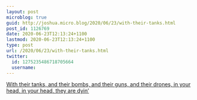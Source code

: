 ```yaml
---
layout: post
microblog: true
guid: http://joshua.micro.blog/2020/06/23/with-their-tanks.html
post_id: 1126769
date: 2020-06-23T12:13:24+1100
lastmod: 2020-06-23T12:13:24+1100
type: post
url: /2020/06/23/with-their-tanks.html
twitter:
  id: 1275235486718705664
  username: 
---
```

[With their tanks, and their bombs, and their guns, and their drones, in your head, in your head, they are dyin’](https://youtu.be/9XaS93WMRQQ)
